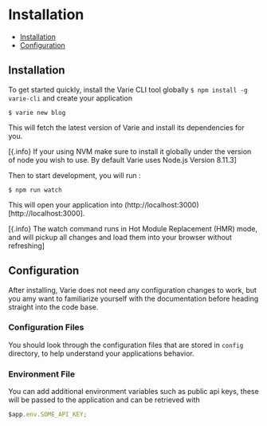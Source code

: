 # Installation

- [Installation](#installation)
- [Configuration](#configuration)

## Installation

To get started quickly, install the Varie CLI tool globally `$ npm install -g varie-cli` and create your application

`$ varie new blog`

This will fetch the latest version of Varie and install its dependencies for you.

[{.info} If your using NVM make sure to install it globally under the version of node you wish to use. By default Varie uses Node.js Version 8.11.3]

Then to start development, you will run :

`$ npm run watch`

This will open your application into (http://localhost:3000)[http://localhost:3000].

[{.info} The watch command runs in Hot Module Replacement (HMR) mode, and will pickup all changes and load them into your browser without refreshing]

## Configuration

After installing, Varie does not need any configuration changes to work, but you amy want
to familiarize yourself with the documentation before heading straight
into the code base.

### Configuration Files

You should look through the configuration files that are stored
in `config` directory, to help understand your applications behavior.

### Environment File

You can add additional environment variables such as public api keys,
these will be passed to the application and can be retrieved with

```js
$app.env.SOME_API_KEY;
```
